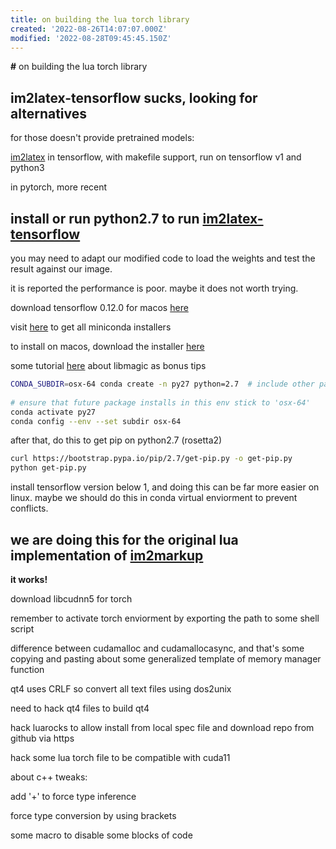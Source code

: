 ```yaml
---
title: on building the lua torch library
created: '2022-08-26T14:07:07.000Z'
modified: '2022-08-28T09:45:45.150Z'
---
```


**#** on building the lua torch library
## im2latex-tensorflow sucks, looking for alternatives

for those doesn't provide pretrained models:

[im2latex](https://github.com/guillaumegenthial/im2latex) in tensorflow, with makefile support, run on tensorflow v1 and python3

[]() in pytorch, more recent

## install or run python2.7 to run [im2latex-tensorflow](https://github.com/ArminKaramzade/im2latex)

you may need to adapt our modified code to load the weights and test the result against our image.

it is reported the performance is poor. maybe it does not worth trying.

download tensorflow 0.12.0 for macos [here](https://pypi.org/project/tensorflow/0.12.0/#files)

visit [here](https://docs.conda.io/en/latest/miniconda.html) to get all miniconda installers

to install on macos, download the installer [here](https://repo.anaconda.com/miniconda/Miniconda3-latest-MacOSX-x86_64.pkg)

some tutorial [here](https://blog.balasundar.com/install-older-versions-of-python-using-miniconda-on-mac-m1) about libmagic as bonus tips

```bash
CONDA_SUBDIR=osx-64 conda create -n py27 python=2.7  # include other packages here
 
# ensure that future package installs in this env stick to 'osx-64'
conda activate py27
conda config --env --set subdir osx-64
```

after that, do this to get pip on python2.7 (rosetta2)
```bash
curl https://bootstrap.pypa.io/pip/2.7/get-pip.py -o get-pip.py
python get-pip.py
```

install tensorflow version below 1, and doing this can be far more easier on linux. maybe we should do this in conda virtual enviorment to prevent conflicts.

## we are doing this for the original lua implementation of [im2markup](https://github.com/harvardnlp/im2markup)

**it works!**

download libcudnn5 for torch

remember to activate torch enviorment by exporting the path to some shell script

difference between cudamalloc and cudamallocasync, and that's some copying and pasting about some generalized template of memory manager function

qt4 uses CRLF so convert all text files using dos2unix

need to hack qt4 files to build qt4

hack luarocks to allow install from local spec file and download repo from github via https

hack some lua torch file to be compatible with cuda11

about c++ tweaks:

add '+' to force type inference

force type conversion by using brackets

some macro to disable some blocks of code
